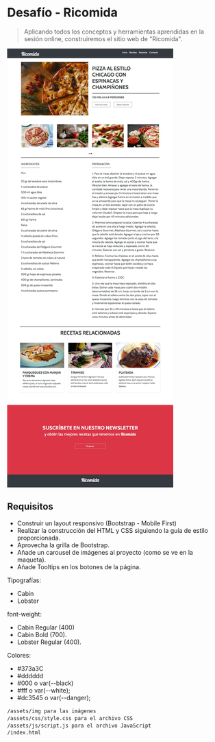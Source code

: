 # Desafío - Ricomida
> Aplicando todos los conceptos y herramientas aprendidas en la sesión online, construiremos el
sitio web de "Ricomida".

![](header.jpg)

## Requisitos

- Construir un layout responsivo (Bootstrap - Mobile First)
- Realizar la construcción del HTML y CSS siguiendo la guía de estilo proporcionada.
- Aprovecha la grilla de Bootstrap.
- Añade un carousel de imágenes al proyecto (como se ve en la maqueta).
- Añade Tooltips en los botones de la página.

Tipografías:
- Cabin
- Lobster 

font-weight:
- Cabin Regular (400)
- Cabin Bold (700).
- Lobster Regular (400).

Colores:
- #373a3C
- #dddddd
- #000 o var(--black)
- #fff o var(--white);
- #dc3545 o var(--danger);


```sh
/assets/img para las imágenes
/assets/css/style.css para el archivo CSS
/assets/js/script.js para el archivo JavaScript
/index.html
```
